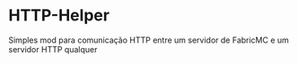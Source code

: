 # HTTP-Helper
Simples mod para comunicação HTTP entre um servidor de FabricMC e um servidor HTTP qualquer
